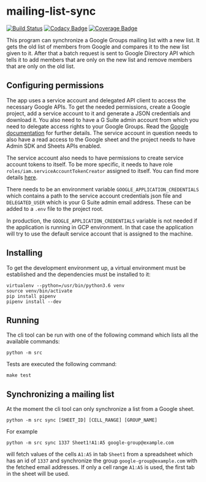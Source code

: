mailing-list-sync
=================

[![Build Status](https://travis-ci.org/osakunta/mailing-list-sync.svg?branch=master)](https://travis-ci.org/osakunta/mailing-list-sync)
[![Codacy Badge](https://api.codacy.com/project/badge/Grade/bda5348a07af46528aa4220d9638fdf7)](https://www.codacy.com/app/Osakunta/mailing-list-sync?utm_source=github.com&amp;utm_medium=referral&amp;utm_content=osakunta/mailing-list-sync&amp;utm_campaign=Badge_Grade)
[![Coverage Badge](https://api.codacy.com/project/badge/Coverage/bda5348a07af46528aa4220d9638fdf7)](https://www.codacy.com/app/Osakunta/mailing-list-sync?utm_source=github.com&utm_medium=referral&utm_content=osakunta/mailing-list-sync&utm_campaign=Badge_Coverage)

This program can synchronize a Google Groups mailing list with a new list. It gets the old list of members from Google
and compares it to the new list given to it. After that a batch request is sent to Google Directory API which tells it
to add members that are only on the new list and remove members that are only on the old list.

Configuring permissions
-----------------------
The app uses a service account and delegated API client to access the necessary Google APIs. To get the needed
permissions, create a Google project, add a service account to it and generate a JSON credentials and download it. You
also need to have a G Suite admin account from which you need to delegate access rights to your Google Groups. Read the
[Google documentation](https://developers.google.com/admin-sdk/directory/v1/guides/delegation) for further details.
The service account in question needs to also have a read access to the Google sheet and the project needs to have
Admin SDK and Sheets APIs enabled.

The service account also needs to have permissions to create service account tokens to itself. To be more specific,
it needs to have role `roles/iam.serviceAccountTokenCreator` assigned to itself. You can find more details 
[here](https://github.com/GoogleCloudPlatform/professional-services/tree/master/examples/gce-to-adminsdk).

There needs to be an environment variable `GOOGLE_APPLICATION_CREDENTIALS` which contains a path to the service account
credentials json file and `DELEGATED_USER` which is your G Suite admin email address. These can be added to a `.env`
file to the project root.

In production, the `GOOGLE_APPLICATION_CREDENTIALS` variable is not needed if the application is running in GCP
environment. In that case the application will try to use the default service account that is assigned to the machine.

Installing
----------
To get the development environment up, a virtual environment must be established and the dependencies must be installed
to it:

    virtualenv --python=/usr/bin/python3.6 venv
    source venv/bin/activate
    pip install pipenv
    pipenv install --dev

Running
-------
The cli tool can be run with one of the following command which lists all the available commands:

    python -m src

Tests are executed the following command:
    
    make test

Synchronizing a mailing list
----------------------------
At the moment the cli tool can only synchronize a list from a Google sheet.

    python -m src sync [SHEET_ID] [CELL_RANGE] [GROUP_NAME]

For example

    python -m src sync 1337 Sheet1!A1:A5 google-group@example.com

will fetch values of the cells `A1:A5` in tab `Sheet1` from a spreadsheet which has an id of `1337` and synchronize the
group `google-group@example.com` with the fetched email addresses. If only a cell range `A1:A5` is used, the first tab
in the sheet will be used.
